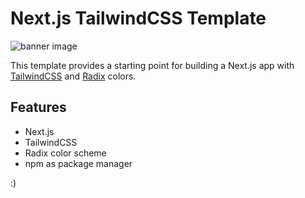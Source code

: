 # Next.js TailwindCSS Template

![banner image](https://image.memp.dev/api?title=/next-tailwind-template)

This template provides a starting point for building a Next.js app with [TailwindCSS](https://tailwindcss.com/) and [Radix](https://radix.modulz.app/) colors.

## Features

- Next.js
- TailwindCSS
- Radix color scheme
- npm as package manager

:)

